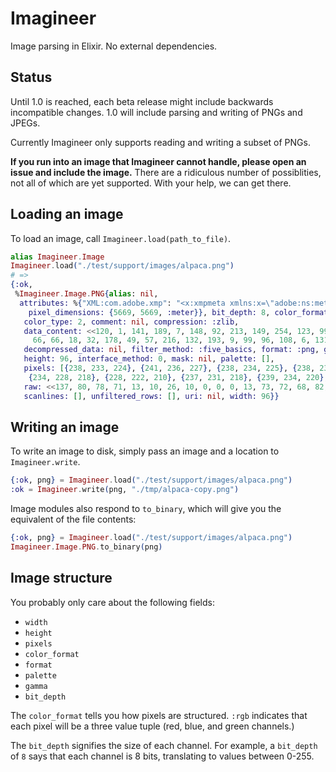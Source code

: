 # Imagineer

Image parsing in Elixir. No external dependencies.

## Status

Until 1.0 is reached, each beta release might include backwards incompatible changes.
1.0 will include parsing and writing of PNGs and JPEGs.

Currently Imagineer only supports reading and writing a subset of PNGs.

**If you run into an image that Imagineer cannot handle, please open an issue
and include the image.** There are a ridiculous number of possiblities, not all
of which are yet supported. With your help, we can get there.

## Loading an image

To load an image, call `Imagineer.load(path_to_file)`.

```elixir
alias Imagineer.Image
Imagineer.load("./test/support/images/alpaca.png")
# =>
{:ok,
 %Imagineer.Image.PNG{alias: nil,
  attributes: %{"XML:com.adobe.xmp": "<x:xmpmeta xmlns:x=\"adobe:ns:meta/\" x:xmptk=\"XMP Core 5.4.0\">\n   <rdf:RDF xmlns:rdf=\"http://www.w3.org/1999/02/22-rdf-syntax-ns#\">\n      <rdf:Description rdf:about=\"\"\n            xmlns:exif=\"http://ns.adobe.com/exif/1.0/\">\n         <exif:PixelXDimension>96</exif:PixelXDimension>\n         <exif:PixelYDimension>96</exif:PixelYDimension>\n      </rdf:Description>\n   </rdf:RDF>\n</x:xmpmeta>\n",
    pixel_dimensions: {5669, 5669, :meter}}, bit_depth: 8, color_format: :rgb,
   color_type: 2, comment: nil, compression: :zlib,
   data_content: <<120, 1, 141, 189, 7, 148, 92, 213, 149, 254, 123, 99, 229, 208, 213, 57, 75, 106, 229, 0,
     66, 66, 18, 32, 178, 49, 57, 216, 132, 193, 9, 99, 96, 108, 6, 131, 3, 14, 51, 255, 97, ...>>,
   decompressed_data: nil, filter_method: :five_basics, format: :png, gamma: nil,
   height: 96, interface_method: 0, mask: nil, palette: [],
   pixels: [{238, 233, 224}, {241, 236, 227}, {238, 234, 225}, {238, 233, 225},
    {234, 228, 218}, {228, 222, 210}, {237, 231, 218}, {239, 234, 220}, ...], # 96 rows of 96 3-element tuples each omitted for sanity.
   raw: <<137, 80, 78, 71, 13, 10, 26, 10, 0, 0, 0, 13, 73, 72, 68, 82, 0, 0, 0, 96, 0, 0, 0, 96, 8, 2, 0, 0, #0, 109, 250, ...>>,
   scanlines: [], unfiltered_rows: [], uri: nil, width: 96}}
```

## Writing an image

To write an image to disk, simply pass an image and a location to
`Imagineer.write`.

```elixir
{:ok, png} = Imagineer.load("./test/support/images/alpaca.png")
:ok = Imagineer.write(png, "./tmp/alpaca-copy.png")
```

Image modules also respond to `to_binary`, which will give you the equivalent
of the file contents:

```elixir
{:ok, png} = Imagineer.load("./test/support/images/alpaca.png")
Imagineer.Image.PNG.to_binary(png)
```

## Image structure

You probably only care about the following fields:

* `width`
* `height`
* `pixels`
* `color_format`
* `format`
* `palette`
* `gamma`
* `bit_depth`

The `color_format` tells you how pixels are structured. `:rgb` indicates
that each pixel will be a three value tuple (red, blue, and green channels.)

The `bit_depth` signifies the size of each channel. For example, a `bit_depth` of `8` says that each channel is 8 bits, translating to values between 0-255.
